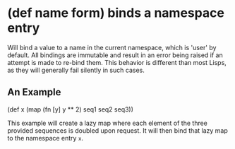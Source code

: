 # (def name form) binds a namespace entry
Will bind a value to a name in the current namespace, which is 'user' by default. All bindings are immutable and result in an error being raised if an attempt is made to re-bind them. This behavior is different than most Lisps, as they will generally fail silently in such cases.

## An Example

  (def x
    (map
      (fn [y] y ** 2)
      seq1 seq2 seq3))

This example will create a lazy map where each element of the three provided sequences is doubled upon request. It will then bind that lazy map to the namespace entry `x`.
